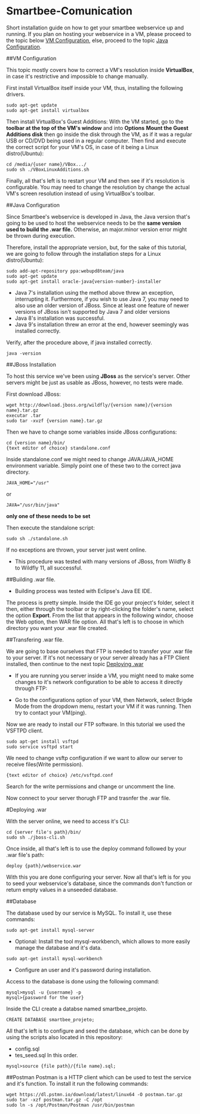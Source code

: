 # Smartbee-Comunication

Short installation guide on how to get your smartbee webservice up and running.
If you plan on hosting your webservice in a VM, please proceed to the topic below [VM Configuration](https://github.com/GustavoCig/Smartbee-Comunication#VM-Configuration), else, proceed to the topic [Java Configuration](https://github.com/GustavoCig/Smartbee-Comunication#Java-Configuration).

##VM Configuration

This topic mostly covers how to correct a VM's resolution inside **VirtualBox**, in case it's restrictive and impossible to change manually.

First install VirtualBox itself inside your VM, thus, installing the following drivers.
```
sudo apt-get update
sudo apt-get install virtualbox
```

Then install VirtualBox's Guest Additions:
With the VM started, go to the **toolbar at the top of the VM's window** and into **Options**
**Mount the Guest Additions disk** then go inside the disk through the VM, as if it was a regular USB or CD/DVD being used in a regular computer.
Then find and execute the correct script for your VM's OS, in case of it being a Linux distro(Ubuntu):
```
cd /media/{user name}/VBox.../
sudo sh ./VBoxLinuxAdditions.sh
``` 
Finally, all that's left is to restart your VM and then see if it's resolution is configurable.
You may need to change the resolution by change the actual VM's screen resolution instead of using VirtualBox's toolbar.

##Java Configuration

Since Smartbee's webservice is developed in Java, the Java version that's going to be used to host the webservice needs to be the **same version used to build the .war file.**
Otherwise, an major.minor version error might be thrown during execution.

Therefore, install the appropriate version, but, for the sake of this tutorial, we are going to follow through the installation steps for a Linux distro(Ubuntu):
```
sudo add-apt-repository ppa:webupd8team/java
sudo apt-get update
sudo apt-get install oracle-java{version-number}-installer
```
- Java 7's installation using the method above threw an exception, interrupting it.
Furthermore, if you wish to use Java 7, you may need to also use an older version of JBoss.
Since at least one feature of newer versions of JBoss isn't supported by Java 7 and older versions
- Java 8's installation was successful.
- Java 9's installation threw an error at the end, however seemingly was installed correctly.

Verify, after the procedure above, if java installed correctly.
```
java -version
```

##JBoss Installation

To host this service we've been using **JBoss** as the service's server. Other servers might be just as usable as JBoss, however, no tests were made.

First download JBoss:
```
wget http://download.jboss.org/wildfly/{version name}/{version name}.tar.gz
executar .tar
sudo tar -xvzf {version name}.tar.gz
```

Then we have to change some variables inside JBoss configurations:
```
cd {version name}/bin/
{text editor of choice} standalone.conf
```

Inside standalone.conf we might need to change JAVA/JAVA_HOME environment variable.
Simply point one of these two to the correct java directory.
```
JAVA_HOME="/usr"
```
or
```
JAVA="/usr/bin/java"
```
**only one of these needs to be set**

Then execute the standalone script:
```
sudo sh ./standalone.sh
```
If no exceptions are thrown, your server just went online.

- This procedure was tested with many versions of JBoss, from Wildfly 8 to Wildfly 11, all successful.

##Building .war file.

- Building process was tested with Eclipse's Java EE IDE.

The process is pretty simple.
Inside the IDE go your project's folder, select it then, either through the toolbar or by right-clicking the folder's name, select the option **Export**.
From the list that appears in the following windor, choose the Web option, then WAR file option.
All that's left is to choose in which directory you want your .war file created.

##Transfering .war file.

We are going to base ourselves that FTP is needed to transfer your .war file to your server.
If it's not necessary or your server already has a FTP Client installed, then continue to the next topic [Deploying .war](ttps://github.com/GustavoCig/Smartbee-Comunication#Deploying-.war)

- If you are running you server inside a VM, you might need to make some changes to it's network configuration to be able to access it directly through FTP:

- Go to the configurations option of your VM, then Network, select Brigde Mode from the dropdown menu, restart your VM if it was running.
Then try to contact your VM(ping).

Now we are ready to install our FTP software.
In this tutorial we used the VSFTPD client.
```
sudo apt-get install vsftpd
sudo service vsftpd start
```
We need to change vsftp configuration if we want to allow our server to receive files(Write permission).
```
{text editor of choice} /etc/vsftpd.conf
```
Search for the write permissions and change or uncomment the line.

Now connect to your server thorugh FTP and trasnfer the .war file.

#Deploying .war

With the server online, we need to access it's CLI:
```
cd {server file's path}/bin/
sudo sh ./jboss-cli.sh
```
Once inside, all that's left is to use the deploy command followed by your .war file's path:
```
deploy {path}/webservice.war
```

With this you are done configuring your server.
Now all that's left is for you to seed your webservice's database, since the commands don't function or return empty values in a unseeded database.

##Database

The database used by our service is MySQL.
To install it, use these commands:
```
sudo apt-get install mysql-server
```
- Optional: Install the tool mysql-workbench, which allows to more easily manage the database and it's data.
```
sudo apt-get install mysql-workbench
```
- Configure an user and it's password during installation.

Access to the database is done using the following command:
```
mysql>mysql -u {username} -p
mysql>{password for the user}
```

Inside the CLI create a databse named smartbee_projeto.
```
CREATE DATABASE smartbee_projeto;
```

All that's left is to configure and seed the database, which can be done by using the scripts also located in this repository:
- config.sql
- tes_seed.sql
In this order.
```
mysql>source {file path}/{file name}.sql;
```

##Postman
Postman is a HTTP client which can be used to test the service and it's function.
To install it run the following commands:
```
wget https://dl.pstmn.io/download/latest/linux64 -O postman.tar.gz
sudo tar -xzf postman.tar.gz -C /opt
sudo ln -s /opt/Postman/Postman /usr/bin/postman
```
